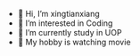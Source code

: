 - 👋 Hi, I’m xingtianxiang
- 👀 I’m interested in Coding
- 🌱 I’m currently study in UOP
- 💞️ My hobby is watching movie


